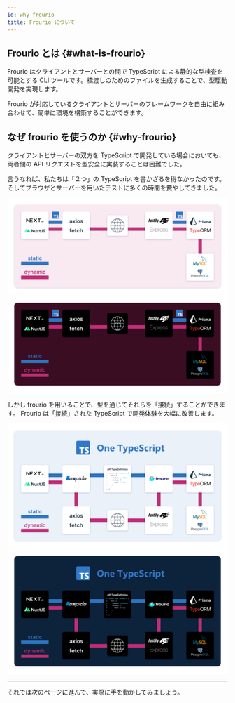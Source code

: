 ```yaml
---
id: why-frourio
title: Frourio について
---
```


## Frourio とは {#what-is-frourio}

Frourio はクライアントとサーバーとの間で TypeScript による静的な型検査を可能とする CLI ツールです。橋渡しのためのファイルを生成することで、型駆動開発を実現します。

Frourio が対応しているクライアントとサーバーのフレームワークを自由に組み合わせて、簡単に環境を構築することができます。

## なぜ frourio を使うのか {#why-frourio}

クライアントとサーバーの双方を TypeScript で開発している場合においても、両者間の API リクエストを型安全に実装することは困難でした。

言うなれば、私たちは「２つ」の TypeScript を書かざるを得なかったのです。
そしてブラウザとサーバーを用いたテストに多くの時間を費やしてきました。

![2 つの TypeScript](/img/docs/TwoTS.svg#gh-light-mode-only)
![2 つの TypeScript](/img/docs/TwoTS-dark.svg#gh-dark-mode-only)

しかし frourio を用いることで、型を通じてそれらを「接続」することができます。
Frourio は「接続」された TypeScript で開発体験を大幅に改善します。

![1 つの TypeScript](/img/docs/OneTS.svg#gh-light-mode-only)
![1 つの TypeScript](/img/docs/OneTS-dark.svg#gh-dark-mode-only)

---

それでは次のページに進んで、実際に手を動かしてみましょう。
